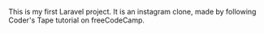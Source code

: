 This is my first Laravel project. It is an instagram clone, made by following Coder's Tape tutorial on freeCodeCamp.
